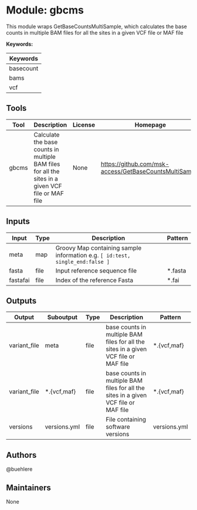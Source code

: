 # Module: gbcms

This module wraps GetBaseCountsMultiSample, which calculates the base counts in multiple BAM files for all the sites in a given VCF file or MAF file

**Keywords:**

| Keywords |
|----------|
| basecount |
| bams |
| vcf |

## Tools

| Tool | Description | License | Homepage |
|------|-------------|---------|----------|
| gbcms | Calculate the base counts in multiple BAM files for all the sites in a given VCF file or MAF file | None | https://github.com/msk-access/GetBaseCountsMultiSample |

## Inputs

| Input | Type | Description | Pattern |
|-------|------|-------------|---------|
| meta | map | Groovy Map containing sample information e.g. `[ id:test, single_end:false ]`  |  |
| fasta | file | Input reference sequence file | *.fasta |
| fastafai | file | Index of the reference Fasta | *.fai |

## Outputs

| Output | Suboutput | Type | Description | Pattern |
|--------|-----------|------|-------------|---------|
| variant_file | meta | file | base counts in multiple BAM files for all the sites in a given VCF file or MAF file | *.{vcf,maf} |
| variant_file | *.{vcf,maf} | file | base counts in multiple BAM files for all the sites in a given VCF file or MAF file | *.{vcf,maf} |
| versions | versions.yml | file | File containing software versions | versions.yml |

## Authors

@buehlere

## Maintainers

None

